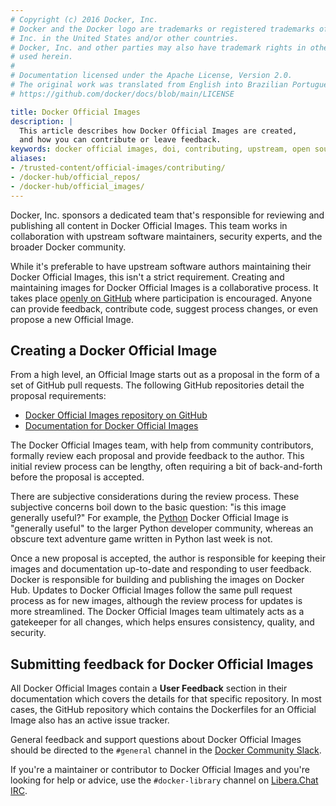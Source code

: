 ```yaml
---
# Copyright (c) 2016 Docker, Inc.
# Docker and the Docker logo are trademarks or registered trademarks of Docker,
# Inc. in the United States and/or other countries.
# Docker, Inc. and other parties may also have trademark rights in other terms
# used herein.
#
# Documentation licensed under the Apache License, Version 2.0.
# The original work was translated from English into Brazilian Portuguese.
# https://github.com/docker/docs/blob/main/LICENSE

title: Docker Official Images
description: |
  This article describes how Docker Official Images are created,
  and how you can contribute or leave feedback.
keywords: docker official images, doi, contributing, upstream, open source
aliases:
- /trusted-content/official-images/contributing/
- /docker-hub/official_repos/
- /docker-hub/official_images/
---
```

Docker, Inc. sponsors a dedicated team that's responsible for reviewing and
publishing all content in Docker Official Images. This team works in
collaboration with upstream software maintainers, security experts, and the
broader Docker community.

While it's preferable to have upstream software authors maintaining their
Docker Official Images, this isn't a strict requirement. Creating
and maintaining images for Docker Official Images is a collaborative process.
It takes place [openly on GitHub](https://github.com/docker-library/official-images)
where participation is encouraged. Anyone can provide feedback, contribute
code, suggest process changes, or even propose a new Official Image.

## Creating a Docker Official Image

From a high level, an Official Image starts out as a proposal in the form
of a set of GitHub pull requests. The following GitHub repositories detail the proposal requirements:

- [Docker Official Images repository on GitHub](https://github.com/docker-library/official-images#readme)
- [Documentation for Docker Official Images](https://github.com/docker-library/docs#readme)

The Docker Official Images team, with help from community contributors, formally
review each proposal and provide feedback to the author. This initial review
process can be lengthy, often requiring a bit of back-and-forth before the proposal is accepted.

There are subjective considerations during the review process. These
subjective concerns boil down to the basic question: "is this image generally
useful?" For example, the [Python](https://hub.docker.com/_/python/)
Docker Official Image is "generally useful" to the larger Python developer
community, whereas an obscure text adventure game written in Python last week is
not.

Once a new proposal is accepted, the author is responsible for keeping their
images and documentation up-to-date and responding to user feedback. Docker is
responsible for building and publishing the images on Docker Hub. Updates to
Docker Official Images follow the same pull request process as for new images,
although the review process for updates is more streamlined. The Docker Official
Images team ultimately acts as a gatekeeper for all changes, which helps
ensures consistency, quality, and security.

## Submitting feedback for Docker Official Images

All Docker Official Images contain a **User Feedback** section in their
documentation which covers the details for that specific repository. In most
cases, the GitHub repository which contains the Dockerfiles for an Official
Image also has an active issue tracker.

General feedback and support questions about Docker Official Images
should be directed to the `#general` channel in the [Docker Community Slack](https://dockr.ly/comm-slack).

If you're a maintainer or contributor to Docker Official Images and you're
looking for help or advice, use the `#docker-library` channel on [Libera.Chat IRC](https://libera.chat).
